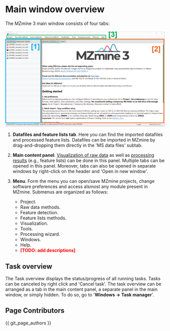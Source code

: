 # Main window overview

The MZmine 3 main window consists of four tabs:

![Main window](img/main_window.png)

1.  **Datafiles and feature lists tab**. Here you can find the imported datafiles and
    processed feature lists. Datafiles can be imported in MZmine by drag-and-dropping them directly in the 'MS data files' subtab.

2.  **Main content panel**. [Visualization of raw data](../data_visualization/index.md) as well as [processing results](output.md) (e.g., feature lists) can be done in this panel. Multiple tabs can be opened in this panel. Moreover, tabs can also be opened in separate windows by right-click on the header and 'Open in new window'.

3.  **Menu**. Form the menu you can open/save MZmine projects, change software preferences and access alsmost any module present in MZmine. Submenus are organized as follows:

    - Project.
    - Raw data methods.
    - Feature detection.
    - Feature lists methods.
    - Visualization.
    - Tools.
    - Processing wizard.
    - Windows.
    - Help.
    - <span style="color:red">**[TODO: add descriptions]**</span>

    [//]: # "TODO after Menu cleanup"

## Task overview

The Task overview displays the status/progress of all running tasks. Tasks can be canceled by right click and 'Cancel task'. The task overview can be arranged as a tab in the main content panel, a separate panel in the main window, or simply hidden. To do so, go to '**Windows → Task manager**'.

## Page Contributors

{{ git_page_authors }}
